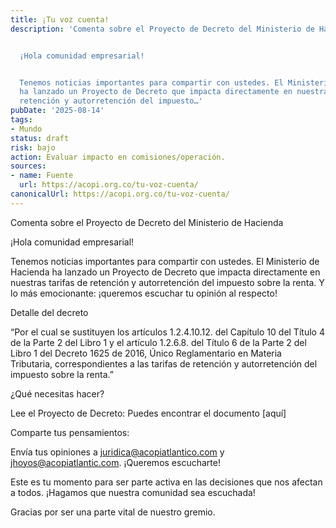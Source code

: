 ```yaml
---
title: ¡Tu voz cuenta!
description: 'Comenta sobre el Proyecto de Decreto del Ministerio de Hacienda


  ¡Hola comunidad empresarial!


  Tenemos noticias importantes para compartir con ustedes. El Ministerio de Hacienda
  ha lanzado un Proyecto de Decreto que impacta directamente en nuestras tarifas de
  retención y autorretención del impuesto…'
pubDate: '2025-08-14'
tags:
- Mundo
status: draft
risk: bajo
action: Evaluar impacto en comisiones/operación.
sources:
- name: Fuente
  url: https://acopi.org.co/tu-voz-cuenta/
canonicalUrl: https://acopi.org.co/tu-voz-cuenta/
---
```

Comenta sobre el Proyecto de Decreto del Ministerio de Hacienda

¡Hola comunidad empresarial!

Tenemos noticias importantes para compartir con ustedes. El Ministerio de Hacienda ha lanzado un Proyecto de Decreto que impacta directamente en nuestras tarifas de retención y autorretención del impuesto sobre la renta. Y lo más emocionante: ¡queremos escuchar tu opinión al respecto!

Detalle del decreto

“Por el cual se sustituyen los artículos 1.2.4.10.12. del Capítulo 10 del Título 4 de la Parte 2 del Libro 1 y el artículo 1.2.6.8. del Título 6 de la Parte 2 del Libro 1 del Decreto 1625 de 2016, Único Reglamentario en Materia Tributaria, correspondientes a las tarifas de retención y autorretención del impuesto sobre la renta.”

¿Qué necesitas hacer?

Lee el Proyecto de Decreto: Puedes encontrar el documento [aquí]

Comparte tus pensamientos:

Envía tus opiniones a juridica@acopiatlantico.com y jhoyos@acopiatlantic.com. ¡Queremos escucharte!

Este es tu momento para ser parte activa en las decisiones que nos afectan a todos. ¡Hagamos que nuestra comunidad sea escuchada!

Gracias por ser una parte vital de nuestro gremio.